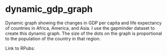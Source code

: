 # dynamic_gdp_graph
Dynamic graph showing the changes in GDP per capita and life expectancy of countries in Africa, America, and Asia. I use the gapminder dataset to create this dynamic graph. The size of the dots on the graph is proportional to the population of the country in that region.

Link to RPubs: 
